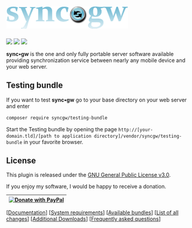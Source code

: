 # ![picture logo](https://github.com/syncgw/gui-bundle/blob/master/assets/syncgw.png "sync•gw") #
 
![](https://img.shields.io/packagist/v/syncgw/testing-bundle.svg)
![](https://img.shields.io/packagist/l/syncgw/testing-bundle.svg)
![](https://img.shields.io/packagist/dt/syncgw/testing-bundle.svg)
 
**sync•gw** is the one and only fully portable server software available providing synchronization service between nearly any mobile device and your web server.

## Testing bundle ##

If you want to test **sync•gw** go to your base directory on your web server and enter

```bash
composer require syncgw/testing-bundle
```

Start the Testing bundle by opening the page `http://[your-domain.tld]/[path to application directory]/vendor/syncgw/testing-bundle` in your favorite browser.

## License ##
This plugin is released under the [GNU General Public License v3.0](https://github.com/toteph42/syncgw/blob/master/syncgw/LICENSE).

If you enjoy my software, I would be happy to receive a donation.

|  <a href="https://www.paypal.com/donate/?hosted_button_id=DS6VK49NAFHEQ" target="_blank" rel="noopener">   <img src="https://www.paypalobjects.com/en_US/DK/i/btn/btn_donateCC_LG.gif" alt="Donate with PayPal"/> </a> | 
| --- | 

[[Documentation](https://github.com/syncgw/doc-bundle/blob/master/README.md)]
[[System requirements](https://github.com/syncgw/doc-bundle/blob/master/PreReqs.md)] 
[[Available bundles](https://github.com/syncgw/doc-bundle/blob/master/Packages.md)] 
[[List of all changes](https://github.com/syncgw/doc-bundle/blob/master/Changes.md)] 
[[Additional Downloads](https://github.com/syncgw/doc-bundle/blob/master/Downloads.md)] 
[[Frequently asked questions](https://github.com/syncgw/doc-bundle/blob/master/FAQ.md)] 

